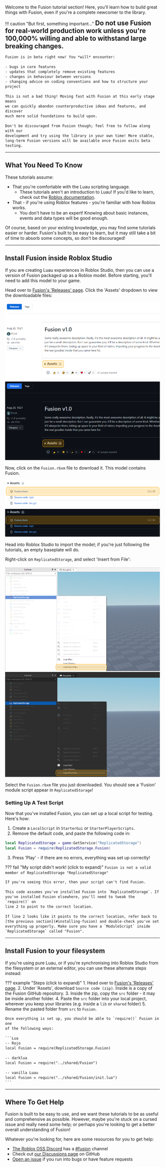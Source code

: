 Welcome to the Fusion tutorial section! Here, you'll learn how to build great
things with Fusion, even if you're a complete newcomer to the library.

!!! caution "But first, something important..."
	**<span style="font-size: 1.5em; color: var(--fusiondoc-accent);">
	Do not use Fusion for real-world production work unless you're 100,000%
	willing and able to withstand large breaking changes.
	</span>**

	Fusion is in beta right now! You *will* encounter:

	- bugs in core features
	- updates that completely remove existing features
	- changes in behaviour between versions
	- changing advice on coding conventions and how to structure your project

	This is not a bad thing! Moving fast with Fusion at this early stage means
	we can quickly abandon counterproductive ideas and features, and discover
	much more solid foundations to build upon.

	Don't be discouraged from Fusion though; feel free to follow along with our
	development and try using the library in your own time! More stable,
	long-term Fusion versions will be available once Fusion exits beta testing.

-----

## What You Need To Know

These tutorials assume:

- That you're comfortable with the Luau scripting language.
	- These tutorials aren't an introduction to Luau! If you'd like to learn,
	check out the [Roblox documentation](https://create.roblox.com/docs).
- That - if you're using Roblox features - you're familiar with how Roblox works.
    - You don't have to be an expert! Knowing about basic instances, events
	and data types will be good enough.

Of course, based on your existing knowledge, you may find some tutorials easier
or harder. Fusion's built to be easy to learn, but it may still take a bit of
time to absorb some concepts, so don't be discouraged!

-----

## Install Fusion inside Roblox Studio

If you are creating Luau experiences in Roblox Studio, then you can use a
version of Fusion packaged up as a Roblox model. Before starting, you'll need
to add this model to your game.

Head over to [Fusion's 'Releases' page](https://github.com/Elttob/Fusion/releases).
Click the 'Assets' dropdown to view the downloadable files:

![Picture of Fusion's GitHub Releases page, with the Assets dropdown highlighted.](index/Github-Releases-Guide-1-Light.png#only-light)
![Picture of Fusion's GitHub Releases page, with the Assets dropdown highlighted.](index/Github-Releases-Guide-1-Dark.png#only-dark)

Now, click on the `Fusion.rbxm` file to download it. This model contains Fusion.

![The Assets dropdown opened to reveal downloads, with Fusion.rbxm highlighted.](index/Github-Releases-Guide-2-Light.png#only-light)
![The Assets dropdown opened to reveal downloads, with Fusion.rbxm highlighted.](index/Github-Releases-Guide-2-Dark.png#only-dark)

Head into Roblox Studio to import the model; if you're just following the
tutorials, an empty baseplate will do.

Right-click on `ReplicatedStorage`, and select 'Insert from File':

![ReplicatedStorage is right-clicked, showing a context menu of items. Insert from File is highlighted.](index/Github-Releases-Guide-3-Light.png#only-light)
![ReplicatedStorage is right-clicked, showing a context menu of items. Insert from File is highlighted.](index/Github-Releases-Guide-3-Dark.png#only-dark)

Select the `Fusion.rbxm` file you just downloaded. You should see a 'Fusion'
module script appear in `ReplicatedStorage`!

### Setting Up A Test Script

Now that you've installed Fusion, you can set up a local script for testing.
Here's how:

1. Create a `LocalScript` in `StarterGui` or `StarterPlayerScripts`.
2. Remove the default code, and paste the following code in:
```Lua linenums="1"
local ReplicatedStorage = game:GetService("ReplicatedStorage")
local Fusion = require(ReplicatedStorage.Fusion)
```
3. Press 'Play' - if there are no errors, everything was set up correctly!

??? fail "My script didn't work! (click to expand)"
	```
	Fusion is not a valid member of ReplicatedStorage "ReplicatedStorage"
	```

	If you're seeing this error, then your script can't find Fusion.

	This code assumes you've installed Fusion into `ReplicatedStorage`. If
	you've installed Fusion elsewhere, you'll need to tweak the `require()` on
	line 2 to point to the correct location.

	If line 2 looks like it points to the correct location, refer back to
	[the previous section](#installing-fusion) and double-check you've set
	everything up properly. Make sure you have a `ModuleScript` inside
	`ReplicatedStorage` called "Fusion".

-----

## Install Fusion to your filesystem

If you're using pure Luau, or if you're synchronising into Roblox Studio from
the filesystem or an external editor, you can use these alternate steps instead:

??? example "Steps (click to expand)"
	1. Head over to [Fusion's 'Releases' page](https://github.com/Elttob/Fusion/releases).
	2. Under 'Assets', download `Source code (zip)`. Inside is a copy
	of the Fusion GitHub repository.
	3. Inside the zip, copy the `src` folder - it may be inside another folder.
	4. Paste the `src` folder into your local project, wherever you keep your
	libraries (e.g. inside a `lib` or `shared` folder)
	5. Rename the pasted folder from `src` to `Fusion`.

	Once everything is set up, you should be able to `require()` Fusion in one
	of the following ways:

	```Lua
	-- Rojo
	local Fusion = require(ReplicatedStorage.Fusion)

	-- darklua
	local Fusion = require("../shared/Fusion")

	-- vanilla Luau
	local Fusion = require("../shared/Fusion/init.lua")
	```

-----

## Where To Get Help

Fusion is built to be easy to use, and we want these tutorials to be as useful
and comprehensive as possible. However, maybe you're stuck on a cursed issue
and really need some help; or perhaps you're looking to get a better overall
understanding of Fusion!

Whatever you're looking for, here are some resources for you to get help:

- [The Roblox OSS Discord](https://discord.gg/h2NV8PqhAD) has a [#fusion](https://discord.com/channels/385151591524597761/895437663040077834) channel
- Check out [our Discussions page](https://github.com/Elttob/Fusion/discussions) on GitHub
- [Open an issue](https://github.com/Elttob/Fusion/issues) if you run into bugs or have feature requests
